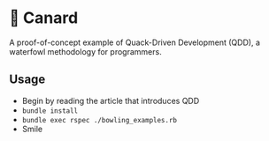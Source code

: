 🦆 Canard
=========

A proof-of-concept example of Quack-Driven Development (QDD), a waterfowl
methodology for programmers.

Usage
-----

* Begin by reading the article that introduces QDD
* `bundle install`
* `bundle exec rspec ./bowling_examples.rb`
* Smile
